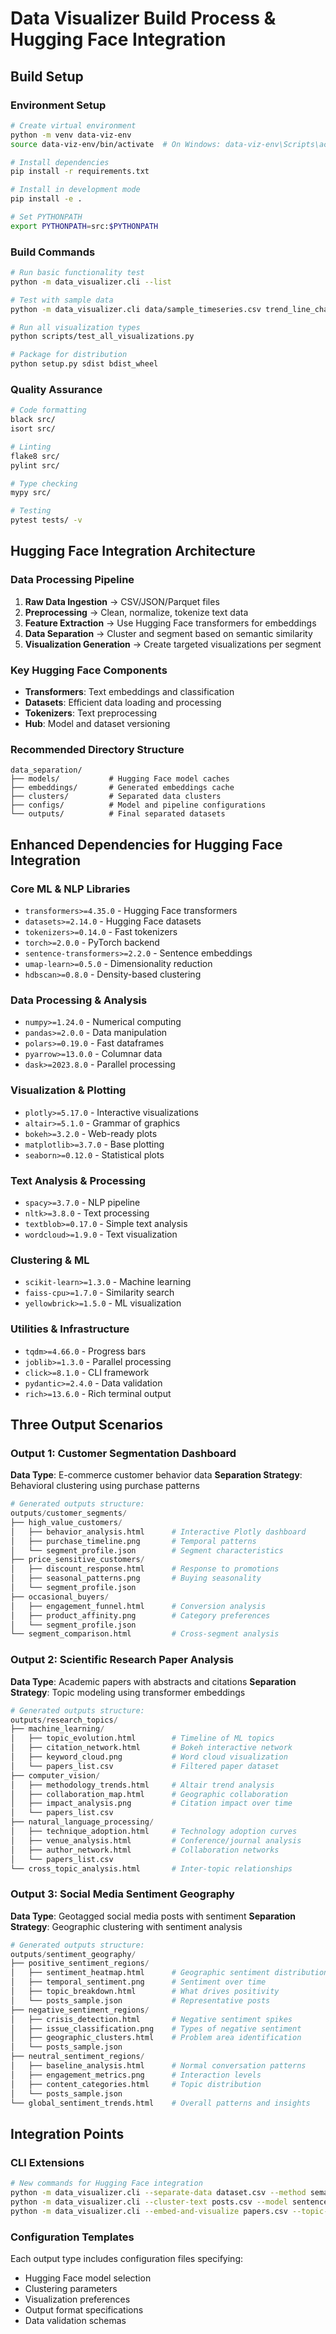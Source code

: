 # Data Visualizer Build Process & Hugging Face Integration

## Build Setup

### Environment Setup
```bash
# Create virtual environment
python -m venv data-viz-env
source data-viz-env/bin/activate  # On Windows: data-viz-env\Scripts\activate

# Install dependencies
pip install -r requirements.txt

# Install in development mode
pip install -e .

# Set PYTHONPATH
export PYTHONPATH=src:$PYTHONPATH
```

### Build Commands
```bash
# Run basic functionality test
python -m data_visualizer.cli --list

# Test with sample data
python -m data_visualizer.cli data/sample_timeseries.csv trend_line_chart

# Run all visualization types
python scripts/test_all_visualizations.py

# Package for distribution
python setup.py sdist bdist_wheel
```

### Quality Assurance
```bash
# Code formatting
black src/
isort src/

# Linting
flake8 src/
pylint src/

# Type checking
mypy src/

# Testing
pytest tests/ -v
```

## Hugging Face Integration Architecture

### Data Processing Pipeline
1. **Raw Data Ingestion** → CSV/JSON/Parquet files
2. **Preprocessing** → Clean, normalize, tokenize text data
3. **Feature Extraction** → Use Hugging Face transformers for embeddings
4. **Data Separation** → Cluster and segment based on semantic similarity
5. **Visualization Generation** → Create targeted visualizations per segment

### Key Hugging Face Components
- **Transformers**: Text embeddings and classification
- **Datasets**: Efficient data loading and processing
- **Tokenizers**: Text preprocessing
- **Hub**: Model and dataset versioning

### Recommended Directory Structure
```
data_separation/
├── models/           # Hugging Face model caches
├── embeddings/       # Generated embeddings cache
├── clusters/         # Separated data clusters
├── configs/          # Model and pipeline configurations
└── outputs/          # Final separated datasets
```

## Enhanced Dependencies for Hugging Face Integration

### Core ML & NLP Libraries
- `transformers>=4.35.0` - Hugging Face transformers
- `datasets>=2.14.0` - Hugging Face datasets
- `tokenizers>=0.14.0` - Fast tokenizers
- `torch>=2.0.0` - PyTorch backend
- `sentence-transformers>=2.2.0` - Sentence embeddings
- `umap-learn>=0.5.0` - Dimensionality reduction
- `hdbscan>=0.8.0` - Density-based clustering

### Data Processing & Analysis
- `numpy>=1.24.0` - Numerical computing
- `pandas>=2.0.0` - Data manipulation
- `polars>=0.19.0` - Fast dataframes
- `pyarrow>=13.0.0` - Columnar data
- `dask>=2023.8.0` - Parallel processing

### Visualization & Plotting
- `plotly>=5.17.0` - Interactive visualizations
- `altair>=5.1.0` - Grammar of graphics
- `bokeh>=3.2.0` - Web-ready plots
- `matplotlib>=3.7.0` - Base plotting
- `seaborn>=0.12.0` - Statistical plots

### Text Analysis & Processing
- `spacy>=3.7.0` - NLP pipeline
- `nltk>=3.8.0` - Text processing
- `textblob>=0.17.0` - Simple text analysis
- `wordcloud>=1.9.0` - Text visualization

### Clustering & ML
- `scikit-learn>=1.3.0` - Machine learning
- `faiss-cpu>=1.7.0` - Similarity search
- `yellowbrick>=1.5.0` - ML visualization

### Utilities & Infrastructure
- `tqdm>=4.66.0` - Progress bars
- `joblib>=1.3.0` - Parallel processing
- `click>=8.1.0` - CLI framework
- `pydantic>=2.4.0` - Data validation
- `rich>=13.6.0` - Rich terminal output

## Three Output Scenarios

### Output 1: Customer Segmentation Dashboard
**Data Type**: E-commerce customer behavior data
**Separation Strategy**: Behavioral clustering using purchase patterns

```python
# Generated outputs structure:
outputs/customer_segments/
├── high_value_customers/
│   ├── behavior_analysis.html      # Interactive Plotly dashboard
│   ├── purchase_timeline.png       # Temporal patterns
│   └── segment_profile.json        # Segment characteristics
├── price_sensitive_customers/
│   ├── discount_response.html      # Response to promotions
│   ├── seasonal_patterns.png       # Buying seasonality
│   └── segment_profile.json
├── occasional_buyers/
│   ├── engagement_funnel.html      # Conversion analysis
│   ├── product_affinity.png        # Category preferences
│   └── segment_profile.json
└── segment_comparison.html         # Cross-segment analysis
```

### Output 2: Scientific Research Paper Analysis
**Data Type**: Academic papers with abstracts and citations
**Separation Strategy**: Topic modeling using transformer embeddings

```python
# Generated outputs structure:
outputs/research_topics/
├── machine_learning/
│   ├── topic_evolution.html        # Timeline of ML topics
│   ├── citation_network.html       # Bokeh interactive network
│   ├── keyword_cloud.png           # Word cloud visualization
│   └── papers_list.csv             # Filtered paper dataset
├── computer_vision/
│   ├── methodology_trends.html     # Altair trend analysis
│   ├── collaboration_map.html      # Geographic collaboration
│   ├── impact_analysis.png         # Citation impact over time
│   └── papers_list.csv
├── natural_language_processing/
│   ├── technique_adoption.html     # Technology adoption curves
│   ├── venue_analysis.html         # Conference/journal analysis
│   ├── author_network.html         # Collaboration networks
│   └── papers_list.csv
└── cross_topic_analysis.html       # Inter-topic relationships
```

### Output 3: Social Media Sentiment Geography
**Data Type**: Geotagged social media posts with sentiment
**Separation Strategy**: Geographic clustering with sentiment analysis

```python
# Generated outputs structure:
outputs/sentiment_geography/
├── positive_sentiment_regions/
│   ├── sentiment_heatmap.html      # Geographic sentiment distribution
│   ├── temporal_sentiment.png      # Sentiment over time
│   ├── topic_breakdown.html        # What drives positivity
│   └── posts_sample.json           # Representative posts
├── negative_sentiment_regions/
│   ├── crisis_detection.html       # Negative sentiment spikes
│   ├── issue_classification.png    # Types of negative sentiment
│   ├── geographic_clusters.html    # Problem area identification
│   └── posts_sample.json
├── neutral_sentiment_regions/
│   ├── baseline_analysis.html      # Normal conversation patterns
│   ├── engagement_metrics.png      # Interaction levels
│   ├── content_categories.html     # Topic distribution
│   └── posts_sample.json
└── global_sentiment_trends.html    # Overall patterns and insights
```

## Integration Points

### CLI Extensions
```bash
# New commands for Hugging Face integration
python -m data_visualizer.cli --separate-data dataset.csv --method semantic
python -m data_visualizer.cli --cluster-text posts.csv --model sentence-transformers
python -m data_visualizer.cli --embed-and-visualize papers.csv --topic-model
```

### Configuration Templates
Each output type includes configuration files specifying:
- Hugging Face model selection
- Clustering parameters
- Visualization preferences
- Output format specifications
- Data validation schemas